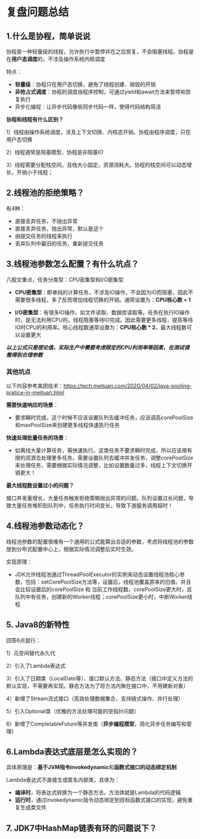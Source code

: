 # 复盘问题总结

## 1.什么是协程，简单说说

协程是一种轻量级的线程，允许执行中暂停并在之后恢复，不会阻塞线程。协程是在**用户态调度**的，不涉及操作系统内核调度

特点：

* **轻量级**：协程只在用户态切换，避免了线程创建、销毁的开销
* **非抢占式调度**：协程的调度由程序控制，可通过yield和await方法来暂停和恢复执行
* 异步化编程：让异步代码像些同步代码一样，使得代码结构简洁

**协程和线程有什么区别？**

1）线程由操作系统调度，涉及上下文切换、内核态开销。协程由程序调度，只在用户态切换

2）线程通常是阻塞模型，协程是非阻塞IO

3）线程需要分配栈空间，且栈大小固定，资源消耗大。协程的栈空间可以动态增长，开销小于线程；

## 2.线程池的拒绝策略？

有4种：

* 直接丢弃任务，不抛出异常
* 直接丢弃任务，抛出异常，默认是这个
* 由提交任务的线程来执行
* 丢弃队列中最旧的任务，重新提交任务

## 3.线程池参数怎么配置？有什么坑点？

八股文重点，任务分类型：CPU密集型和I/O密集型

* **CPU密集型**：即单纯的计算任务，不涉及IO操作，不会因为IO而阻塞，因此不需要很多线程，多了反而增加线程切换的开销。通常设置为：**CPU核心数 + 1**

* **I/O密集型**：有很多IO操作，如文件读取、数据库读取等。任务在执行IO操作时，是无法利用CPU的，线程阻塞等待IO完成。因此需要更多线程，提高等待IO时CPU的利用率。核心线程数通常设置为：**CPU核心数 * 2**，最大线程数可以设置更大

***以上公式只是理论值，实际生产中需要考虑限定的CPU利用率等因素，在测试调整得到合理参数***

### 其他坑点

以下内容参考美团技术：https://tech.meituan.com/2020/04/02/java-pooling-pratice-in-meituan.html

**需要快速响应的场景**：

* 要求瞬时完成，这个时候不应该设置队列去缓冲任务，应该调高corePoolSize和maxPoolSize来创建更多线程快速执行任务

**快速处理批量任务的场景**：

* 如离线大量计算任务，需快速执行。这类任务不要求瞬时完成，所以应该用有限的资源去处理更多任务。需要设置队列去缓冲并发任务，调整corePoolSize来处理任务，需要根据实际情况调整，比如设置数量过多，线程上下文切换开销更大！

**最大线程数设置过小的问题？**

接口并发量增长，大量任务触发拒绝策略抛出异常的问题。队列设置过长问题，导致大量任务堆积到队列中，任务执行时间变长，导致下游服务调用超时！

## 4.线程池参数动态化？

线程池参数的配置很难有一个通用的公式能算出合适的参数，考虑将线程池的参数放到分布式配置中心上，根据实际情况调整后实时生效。

实现原理：

* JDK允许线程池通过ThreadPoolExecutor的实例来动态设置线程池核心参数，包括：setCorePoolSize方法等，设置后，线程池覆盖原来的旧值。并且会比较设置后的corePoolSize 和 当前工作线程数，corePoolSize更大时，且队列中有任务，创建新的Worker线程；corePoolSize更小时，中断Worker线程

## 5. Java8的新特性

回答6点就行：

1）元空间替代永久代

2）引入了Lambda表达式

3）引入了日期类（LocalDate等）、接口默认方法、静态方法（接口中定义方法的默认实现，不需要再实现。静态方法为了将方法内聚在接口中，不用建新对象）

4）新增了Stream流式接口（高效处理数据集合，支持链式操作、并行处理）

5）引入Optional类（优雅的方法处理可能的空指针问题）

6）新增了CompletableFuture等并发类（**异步编程模型**，简化异步任务编写和管理）

## 6.Lambda表达式底层是怎么实现的？

具体原理是：**基于JVM指令invokedynamic**和**函数式接口的动态绑定机制**

Lambda表达式不直接生成匿名内部类，具体为：

* **编译时**，将表达式转换为一个静态方法，方法体就是Lambda的代码逻辑
* **运行时**，通过invokedynamic指令动态绑定到目标函数式接口的实现，避免重复生成类文件

## 7. JDK7中HashMap链表有环的问题说下？

